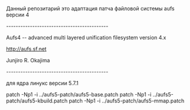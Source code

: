 
Данный репозитарий это адаптация патча файловой системы aufs версии 4 

*-------------------------------------------*

  Aufs4 -- advanced multi layered unification filesystem version 4.x
  
  http://aufs.sf.net
  
  Junjiro R. Okajima

*-------------------------------------------*

для ядра линукс версии 5.7.1


patch -Np1 -i ../aufs5-patch/aufs5-base.patch
patch -Np1 -i ../aufs5-patch/aufs5-kbuild.patch
patch -Np1 -i ../aufs5-patch/aufs5-mmap.patch
